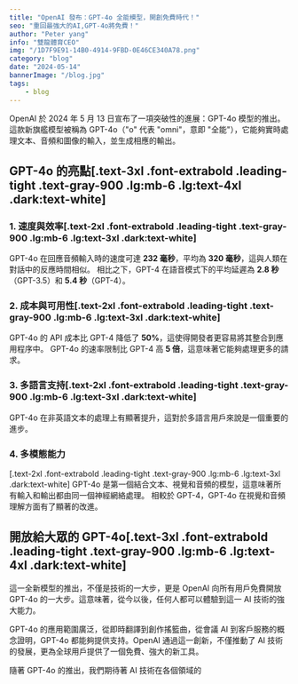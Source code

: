 ```yaml
---
title: "OpenAI 發布：GPT-4o 全能模型，開創免費時代！"
seo: "重回最強大的AI,GPT-4o將免費！"
author: "Peter yang"
info: "雙龍體育CEO"
img: "/1D7F9E91-14B0-4914-9FBD-0E46CE340A78.png"
category: "blog"
date: "2024-05-14"
bannerImage: "/blog.jpg"
tags:
    - blog
---
```

OpenAI 於 2024 年 5 月 13 日宣布了一項突破性的進展：GPT-4o 模型的推出。這款新旗艦模型被稱為 GPT-4o（"o" 代表 "omni"，意即 "全能"），它能夠實時處理文本、音頻和圖像的輸入，並生成相應的輸出。
## GPT-4o 的亮點[.text-3xl .font-extrabold .leading-tight .text-gray-900 .lg:mb-6 .lg:text-4xl .dark:text-white]
### 1. 速度與效率[.text-2xl .font-extrabold .leading-tight .text-gray-900 .lg:mb-6 .lg:text-3xl .dark:text-white]
GPT-4o 在回應音頻輸入時的速度可達 **232 毫秒**，平均為 **320 毫秒**，這與人類在對話中的反應時間相似。
相比之下，GPT-4 在語音模式下的平均延遲為 **2.8 秒**（GPT-3.5）和 **5.4 秒**（GPT-4）。
### 2. 成本與可用性[.text-2xl .font-extrabold .leading-tight .text-gray-900 .lg:mb-6 .lg:text-3xl .dark:text-white]
GPT-4o 的 API 成本比 GPT-4 降低了 **50%**，這使得開發者更容易將其整合到應用程序中。
GPT-4o 的速率限制比 GPT-4 高 **5 倍**，這意味著它能夠處理更多的請求。
### 3. 多語言支持[.text-2xl .font-extrabold .leading-tight .text-gray-900 .lg:mb-6 .lg:text-3xl .dark:text-white]
GPT-4o 在非英語文本的處理上有顯著提升，這對於多語言用戶來說是一個重要的進步。
### 4. 多模態能力
[.text-2xl .font-extrabold .leading-tight .text-gray-900 .lg:mb-6 .lg:text-3xl .dark:text-white]
GPT-4o 是第一個結合文本、視覺和音頻的模型，這意味著所有輸入和輸出都由同一個神經網絡處理。
相較於 GPT-4，GPT-4o 在視覺和音頻理解方面有了顯著的改進。
## 開放給大眾的 GPT-4o[.text-3xl .font-extrabold .leading-tight .text-gray-900 .lg:mb-6 .lg:text-4xl .dark:text-white]
這一全新模型的推出，不僅是技術的一大步，更是 OpenAI 向所有用戶免費開放 GPT-4o 的一大步。這意味著，從今以後，任何人都可以體驗到這一 AI 技術的強大能力。

GPT-4o 的應用範圍廣泛，從即時翻譯到創作搖籃曲，從會議 AI 到客戶服務的概念證明，GPT-4o 都能夠提供支持。OpenAI 通過這一創新，不僅推動了 AI 技術的發展，更為全球用戶提供了一個免費、強大的新工具。

隨著 GPT-4o 的推出，我們期待著 AI 技術在各個領域的
